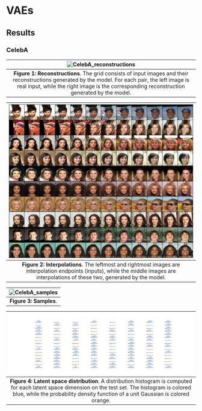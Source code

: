 # VAEs

## Results

### CelebA


| ![CelebA_reconstructions](readme-assets/CelebA/reconstructions.png)|
|:--:|
| **Figure 1:** **Reconstructions**. The grid consists of input images and their reconstructions generated by the model. For each pair, the left image is real input, while the right image is the corresponding reconstruction generated by the model. |


| ![CelebA_interpolations](readme-assets/CelebA/interpolations.png)|
|:--:|
| **Figure 2:** **Interpolations**. The leftmost and rightmost images are interpolation endpoints (inputs), while the middle images are interpolations of these two, generated by the model. |

| ![CelebA_samples](readme-assets/CelebA/reconstructions.png)|
|:--:|
| **Figure 3:** **Samples**. |

| ![CelebA_latent_space](readme-assets/CelebA/latent_space_distribution.png)|
|:--:|
| **Figure 4:** **Latent space distribution**. A distribution histogram is computed for each latent space dimension on the test set. The histogram is colored blue, while the probability density function of a unit Gaussian is colored orange. |